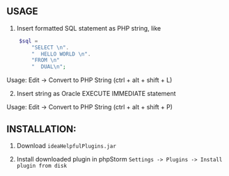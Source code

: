 ## USAGE

1) Insert formatted SQL statement as PHP string, like
``` php
    $sql =
        "SELECT \n".
        "  HELLO WORLD \n".
        "FROM \n"
        "  DUAL\n";
```
Usage: Edit -> Convert to PHP String (ctrl + alt + shift + L)

2) Insert string as Oracle EXECUTE IMMEDIATE statement

Usage: Edit -> Convert to PHP String (ctrl + alt + shift + P)


## INSTALLATION:
1) Download ``ideaHelpfulPlugins.jar``

2) Install downloaded plugin in phpStorm ``Settings -> Plugins -> Install plugin from disk``
